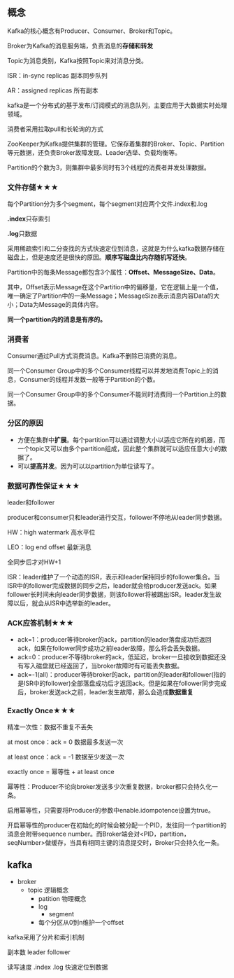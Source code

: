 ## 概念

Kafka的核心概念有Producer、Consumer、Broker和Topic。

Broker为Kafka的消息服务端，负责消息的**存储和转发**

Topic为消息类别，Kafka按照Topic来对消息分类。

ISR：in-sync replicas 副本同步队列

AR：assigned replicas 所有副本

kafka是一个分布式的基于发布/订阅模式的消息队列，主要应用于大数据实时处理领域。

消费者采用拉取pull和长轮询的方式

ZooKeeper为Kafka提供集群的管理。它保存着集群的Broker、Topic、Partition等元数据，还负责Broker故障发现、Leader选举、负载均衡等。

Partition的个数为3，则集群中最多同时有3个线程的消费者并发处理数据。


### 文件存储★★★

每个Partition分为多个segment，每个segment对应两个文件.index和.log

**.index**只存索引

**.log**只数据

采用稀疏索引和二分查找的方式快速定位到消息，这就是为什么kafka数据存储在磁盘上，但是速度还是很快的原因。**顺序写磁盘比内存随机写还快**。

Partition中的每条Message都包含3个属性：**Offset、MessageSize、Data**。

其中，Offset表示Message在这个Partition中的偏移量，它在逻辑上是一个值，唯一确定了Partition中的一条Message；MessageSize表示消息内容Data的大小；Data为Message的具体内容。

**同一个partition内的消息是有序的。**



### 消费者

Consumer通过Pull方式消费消息。Kafka不删除已消费的消息。

同一个Consumer Group中的多个Consumer线程可以并发地消费Topic上的消息，Consumer的线程并发数一般等于Partition的个数。

同一个Consumer Group中的多个Consumer不能同时消费同一个Partition上的数据。



### 分区的原因

- 方便在集群中**扩展**。每个partition可以通过调整大小以适应它所在的机器，而一个topic又可以由多个partition组成，因此整个集群就可以适应任意大小的数据了。
- 可以**提高并发**。因为可以以partition为单位读写了。

### 数据可靠性保证★★★

leader和follower

producer和consumer只和leader进行交互，follower不停地从leader同步数据。

HW：high watermark 高水平位

LEO：log end offset 最新消息

全同步后才对HW+1

ISR：leader维护了一个动态的ISR，表示和leader保持同步的follower集合。当ISR中的follower完成数据的同步之后，leader就会给producer发送ack。如果follower长时间未向leader同步数据，则该follower将被踢出ISR。leader发生故障以后，就会从ISR中选举新的leader。

### ACK应答机制★★★

- ack=1：producer等待broker的ack，partition的leader落盘成功后返回ack，如果在follower同步成功之前leader故障，那么将会丢失数据。
- ack=0：producer不等待broker的ack，低延迟，broker一旦接收到数据还没有写入磁盘就已经返回了，当broker故障时有可能丢失数据。
- ack=-1(all)：producer等待broker的ack，partition的leader和follower(指的是ISR中的follower)全部落盘成功后才返回ack。但是如果在follower同步完成后，broker发送ack之前，leader发生故障，那么会造成**数据重复**

### Exactly Once★★★

精准一次性：数据不重复不丢失

at most once：ack = 0 数据最多发送一次

at least once：ack = -1 数据至少发送一次

exactly once = 幂等性 + at least once

幂等性：Producer不论向broker发送多少次重复数据，broker都只会持久化一条。

启用幂等性，只需要将Producer的参数中enable.idompotence设置为true。

开启幂等性的producer在初始化的时候会被分配一个PID，发往同一个partition的消息会附带sequence number。而Broker端会对<PID，partition，seqNumber>做缓存，当具有相同主键的消息提交时，Broker只会持久化一条。
## kafka

- broker
    - topic 逻辑概念
        - patition 物理概念
        - log
            - segment
        - 每个分区从0到n维护一个offset

kafka采用了分片和索引机制

副本数
leader
follower

读写速度
.index
.log
快速定位到数据


## 



